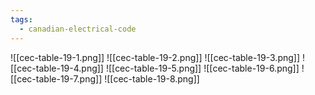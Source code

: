 ```yaml
---
tags:
  - canadian-electrical-code
---
```

![[cec-table-19-1.png]]
![[cec-table-19-2.png]]
![[cec-table-19-3.png]]
![[cec-table-19-4.png]]
![[cec-table-19-5.png]]
![[cec-table-19-6.png]]
![[cec-table-19-7.png]]
![[cec-table-19-8.png]]